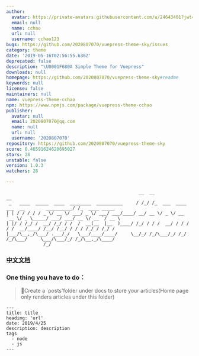 ```yaml
---
author:
  avatar: https://private-avatars.githubusercontent.com/u/24643401?jwt=eyJhbGciOiJIUzI1NiIsInR5cCI6IkpXVCJ9.eyJpc3MiOiJnaXRodWIuY29tIiwiYXVkIjoicmF3LmdpdGh1YnVzZXJjb250ZW50LmNvbSIsImtleSI6ImtleTEiLCJleHAiOjE3MzQ2NzE1ODAsIm5iZiI6MTczNDY3MDM4MCwicGF0aCI6Ii91LzI0NjQzNDAxIn0.W4VZv7x_Bb1DDmjX7EM8WASrpS26vvFuBXRQb-jeoUc&v=4
  email: null
  name: cchao
  url: null
  username: cchao123
bugs: https://github.com/2020807070/vuepress-theme-sky/issues
category: theme
date: '2019-05-16T02:56:55.636Z'
deprecated: false
description: "\U0001F680A Simple Theme for Vuepress"
downloads: null
homepage: https://github.com/2020807070/vuepress-theme-sky#readme
keywords: null
license: false
maintainers: null
name: vuepress-theme-cchao
npm: https://www.npmjs.com/package/vuepress-theme-cchao
publisher:
  avatar: null
  email: 2020807070@qq.com
  name: null
  url: null
  username: '2020807070'
repository: https://github.com/2020807070/vuepress-theme-sky
score: 0.46591624620695027
stars: 28
unstable: false
version: 1.0.3
watchers: 28

---
```


```
                                                  __  __                                       __
 _   ____  _____  ____  ________  __________     / /_/ /_  ___  ____ ___  __        __________/ /_  ____ _____
| | / / / / / _ \/ __ \/ ___/ _ \/ ___/ ___/____/ __/ __ \/ _ \/ __ `__ \/ _ \_____/ ___/ ___/ __ \/ __ `/ __ \
| |/ / /_/ /  __/ /_/ / /  /  __(__  |__  )____/ /_/ / / /  __/ / / / / /  __/____/ /__/ /__/ / / / /_/ / /_/ /
|___/\__,_/\___/ .___/_/   \___/____/____/     \__/_/ /_/\___/_/ /_/ /_/\___/     \___/\___/_/ /_/\__,_/\____/
              /_/
 ```
### [中文文档](./README-zh.md)

### One thing you have to do：
> 📁Create a `posts'folder under docs to store your articles(Home page only renders articles under this folder)

```
---
title: title
headimg: 'url'
date: 2019/4/25
description: description
tags
  - node
  - js
---
```
